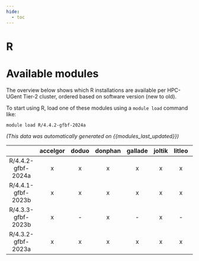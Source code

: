 ```yaml
---
hide:
  - toc
---
```


R
=

# Available modules


The overview below shows which R installations are available per HPC-UGent Tier-2 cluster, ordered based on software version (new to old).

To start using R, load one of these modules using a `module load` command like:

```shell
module load R/4.4.2-gfbf-2024a
```

*(This data was automatically generated on {{modules_last_updated}})*

| |accelgor|doduo|donphan|gallade|joltik|litleo|shinx|
| :---: | :---: | :---: | :---: | :---: | :---: | :---: | :---: |
|R/4.4.2-gfbf-2024a|x|x|x|x|x|x|x|
|R/4.4.1-gfbf-2023b|x|x|x|x|x|x|x|
|R/4.3.3-gfbf-2023b|x|-|x|-|x|-|-|
|R/4.3.2-gfbf-2023a|x|x|x|x|x|x|x|
